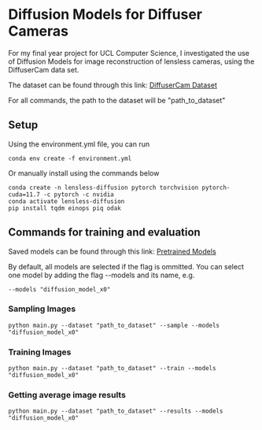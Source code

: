 # Diffusion Models for Diffuser Cameras

For my final year project for UCL Computer Science, I investigated the use of Diffusion Models for image reconstruction of lensless cameras, using the DiffuserCam data set.

The dataset can be found through this link: [DiffuserCam Dataset](https://waller-lab.github.io/LenslessLearning/dataset.html)

For all commands, the path to the dataset will be "path_to_dataset"

## Setup

Using the environment.yml file, you can run

    conda env create -f environment.yml

Or manually install using the commands below

    conda create -n lensless-diffusion pytorch torchvision pytorch-cuda=11.7 -c pytorch -c nvidia
    conda activate lensless-diffusion
    pip install tqdm einops piq odak

## Commands for training and evaluation

Saved models can be found through this link: [Pretrained Models](https://liveuclac-my.sharepoint.com/:f:/g/personal/zcabson_ucl_ac_uk/Ej6XsdayLeRBsxO2p0V5eOUBsX9xyfb5c_mxJx5JvMoLPQ?e=flLKQ3)

By default, all models are selected if the flag is ommitted. You can select one model by adding the flag --models and its name, e.g.

    --models "diffusion_model_x0"

### Sampling Images

    python main.py --dataset "path_to_dataset" --sample --models "diffusion_model_x0"

### Training Images

    python main.py --dataset "path_to_dataset" --train --models "diffusion_model_x0"

### Getting average image results

    python main.py --dataset "path_to_dataset" --results --models "diffusion_model_x0"
